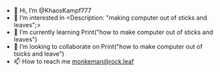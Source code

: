 - 👋 Hi, I’m @KhaosKampf777
- 👀 I’m interested in <Description: "making computer out of sticks and leaves";></Description>
- 🌱 I’m currently learning Print("how to make computer out of sticks and leaves")
- 💞️ I’m looking to collaborate on Print("how to make computer out of tsicks and leave")
- 📫 How to reach me monkeman@rock.leaf

<!---
KhaosKampf777/KhaosKampf777 is a ✨ special ✨ repository because its `README.md` (this file) appears on your GitHub profile.
You can click the Preview link to take a look at your changes.
--->
